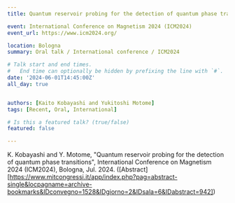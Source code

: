 ```yaml
---
title: Quantum reservoir probing for the detection of quantum phase transitions @ ICM2024

event: International Conference on Magnetism 2024 (ICM2024)
event_url: https://www.icm2024.org/

location: Bologna
summary: Oral talk / International conference / ICM2024

# Talk start and end times.
#   End time can optionally be hidden by prefixing the line with `#`.
date: '2024-06-01T14:45:00Z'
all_day: true


authors: [Kaito Kobayashi and Yukitoshi Motome]
tags: [Recent, Oral, International]

# Is this a featured talk? (true/false)
featured: false

---
```

 K. Kobayashi and Y. Motome, "Quantum reservoir probing for the detection of quantum phase transitions", International Conference on Magnetism 2024 (ICM2024), Bologna, Jul. 2024. ([Abstract][https://www.mitcongressi.it/app/index.php?pag=abstract-single&locpagname=archive-bookmarks&IDconvegno=1528&IDgiorno=2&IDsala=6&IDabstract=942])